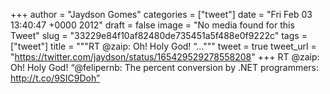 
+++
author = "Jaydson Gomes"
categories = ["tweet"]
date = "Fri Feb 03 13:40:47 +0000 2012"
draft = false
image = "No media found for this Tweet"
slug = "33229e84f10af82480de735451a5f488e0f9222c"
tags = ["tweet"]
title = """RT @zaip: Oh! Holy God! “..."""
tweet = true
tweet_url = "https://twitter.com/jaydson/status/165429529278558208"
+++
RT @zaip: Oh! Holy God! “@felipernb: The percent conversion by .NET programmers: http://t.co/9SIC9Doh”
